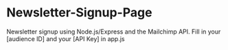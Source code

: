 # Newsletter-Signup-Page
Newsletter signup using Node.js/Express and the Mailchimp API. Fill in your [audience ID] and your [API Key] in app.js
